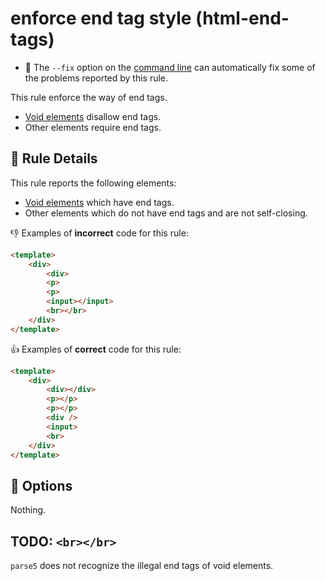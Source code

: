 # enforce end tag style (html-end-tags)

- :wrench: The `--fix` option on the [command line](http://eslint.org/docs/user-guide/command-line-interface#fix) can automatically fix some of the problems reported by this rule.

This rule enforce the way of end tags.

- [Void elements] disallow end tags.
- Other elements require end tags.

## :book: Rule Details

This rule reports the following elements:

- [Void elements] which have end tags.
- Other elements which do not have end tags and are not self-closing.

:-1: Examples of **incorrect** code for this rule:

```html
<template>
    <div>
        <div>
        <p>
        <p>
        <input></input>
        <br></br>
    </div>
</template>
```

:+1: Examples of **correct** code for this rule:

```html
<template>
    <div>
        <div></div>
        <p></p>
        <p></p>
        <div />
        <input>
        <br>
    </div>
</template>
```

## :wrench: Options

Nothing.

[Void elements]: https://www.w3.org/TR/html51/syntax.html#void-elements

## TODO: `<br></br>`

`parse5` does not recognize the illegal end tags of void elements.
